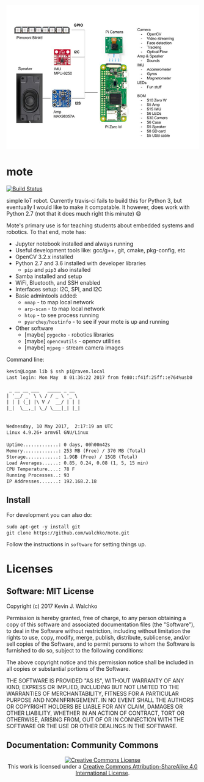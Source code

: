 ![](docs/Markdown/pics/mote.jpg)

# mote

[![Build Status](https://travis-ci.org/MomsFriendlyRobotCompany/mote.svg?branch=master)](https://travis-ci.org/MomsFriendlyRobotCompany/mote)

simple IoT robot. Currently travis-ci fails to build this for Python 3, but
eventually I would like to make it compatable. It however, does work with
Python 2.7 (not that it does much right this minute) :smile:

Mote's primary use is for teaching students about embedded systems and robotics.
To that end, mote has:

- Jupyter notebook installed and always running
- Useful development tools like: gcc/g++, git, cmake, pkg-config, etc
- OpenCV 3.2.x installed
- Python 2.7 and 3.6 installed with developer libraries
	- `pip` and `pip3` also installed
- Samba installed and setup
- WiFi, Bluetooth, and SSH enabled
- Interfaces setup: I2C, SPI, and I2C
- Basic admintools added:
	- `nmap` - to map local network
	- `arp-scan` - to map local network
	- `htop` - to see process running
	- `pyarchey/hostinfo` - to see if your mote is up and running
- Other software
	- [maybe] `pygecko` - robotics libraries
	- [maybe] `opencvutils` - opencv utilities
	- [maybe] `mjpeg` - stream camera images

Command line:

	kevin@Logan lib $ ssh pi@raven.local
	Last login: Mon May  8 01:36:22 2017 from fe80::f41f:25ff::e764%usb0

	 _ __ __ ___   _____ _ __  
	| '__/ _` \ \ / / _ \ '_ \
	| | | (_| |\ V /  __/ | | |
	|_|  \__,_| \_/ \___|_| |_|


	Wednesday, 10 May 2017,  2:17:19 am UTC
	Linux 4.9.26+ armv6l GNU/Linux

	Uptime.............: 0 days, 00h00m42s
	Memory.............: 253 MB (Free) / 370 MB (Total)
	Storage............: 1.9GB (Free) / 15GB (Total)
	Load Averages......: 0.85, 0.24, 0.08 (1, 5, 15 min)
	CPU Temperature....: 78 F
	Running Processes..: 93
	IP Addresses.......: 192.168.2.18




## Install

For development you can also do:

	sudo apt-get -y install git
    git clone https://github.com/walchko/mote.git

Follow the instructions in `software` for setting things up.


# Licenses

## Software: MIT License

Copyright (c) 2017 Kevin J. Walchko

Permission is hereby granted, free of charge, to any person obtaining a copy of
this software and associated documentation files (the "Software"), to deal in
the Software without restriction, including without limitation the rights to
use, copy, modify, merge, publish, distribute, sublicense, and/or sell copies
of the Software, and to permit persons to whom the Software is furnished to do
so, subject to the following conditions:

The above copyright notice and this permission notice shall be included in all
copies or substantial portions of the Software.

THE SOFTWARE IS PROVIDED "AS IS", WITHOUT WARRANTY OF ANY KIND, EXPRESS OR
IMPLIED, INCLUDING BUT NOT LIMITED TO THE WARRANTIES OF MERCHANTABILITY, FITNESS
FOR A PARTICULAR PURPOSE AND NONINFRINGEMENT. IN NO EVENT SHALL THE AUTHORS OR
COPYRIGHT HOLDERS BE LIABLE FOR ANY CLAIM, DAMAGES OR OTHER LIABILITY, WHETHER
IN AN ACTION OF CONTRACT, TORT OR OTHERWISE, ARISING FROM, OUT OF OR IN
CONNECTION WITH THE SOFTWARE OR THE USE OR OTHER DEALINGS IN THE SOFTWARE.

## Documentation: Community Commons

<p align="center">
	<a rel="license" href="http://creativecommons.org/licenses/by-sa/4.0/">
		<img alt="Creative Commons License"  src="https://i.creativecommons.org/l/by-sa/4.0/88x31.png" />
	</a>
	<br />This work is licensed under a <a rel="license" href="http://creativecommons.org/licenses/by-sa/4.0/">Creative Commons Attribution-ShareAlike 4.0 International License</a>.
</p>

